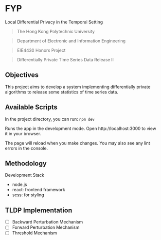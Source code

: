 # FYP

Local Differential Privacy in the Temporal Setting

> The Hong Kong Polytechnic University

> Department of Electronic and Information Engineering

> EIE4430 Honors Project

> Differentially Private Time Series Data Release II

## Objectives

This project aims to develop a system implementing differentially private algorithms to release some statistics of time series data.

## Available Scripts

In the project directory, you can run:
`npm dev`

Runs the app in the development mode.
Open http://localhost:3000 to view it in your browser.

The page will reload when you make changes.
You may also see any lint errors in the console.

## Methodology

Development Stack

- node.js
- react: frontend framework
- scss: for styling


## TLDP Implementation

- [ ] Backward Perturbation Mechanism
- [ ] Forward Perturbation Mechanism
- [ ] Threshold Mechanism
